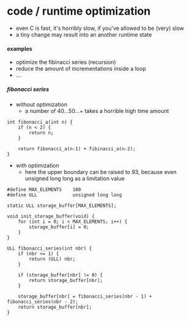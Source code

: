 #   code / runtime optimization
-   even C is fast, it's horribly slow, if you've allowed to be (very) slow
-   a tiny change may result into an another runtime state

####    examples
-   optimize the fibinacci series (recursion)
-   reduce the amount of incrementations inside a loop
-   ...

#####   fibonacci series
-   without optimization
    -   a number of 40...50...+ takes a horrible high time amount
```
int fibonacci_a(int n) {
    if (n < 2) {
        return n;
    }

    return fibonacci_a(n-1) + fibinacci_a(n-2);
}
```

-   with optimization
    -   here the upper boundary can be raised to 93, because even unsigned long long as a limitation value
```
#define MAX_ELEMENTS    100
#define ULL             unsigned long long

static ULL storage_buffer[MAX_ELEMENTS];

void init_storage_buffer(void) {
    for (int i = 0; i < MAX_ELEMENTS; i++) {
        storage_buffer[i] = 0;
    }
}

ULL fibonacci_series(int nbr) {
    if (nbr <= 1) {
        return (ULL) nbr;
    }

    if (storage_buffer[nbr] != 0) {
        return storage_buffer[nbr];
    }

    storage_buffer[nbr] = fibonacci_series(nbr - 1) + fibonacci_series(nbr - 2);
    return storage_buffer[nbr];
}
```